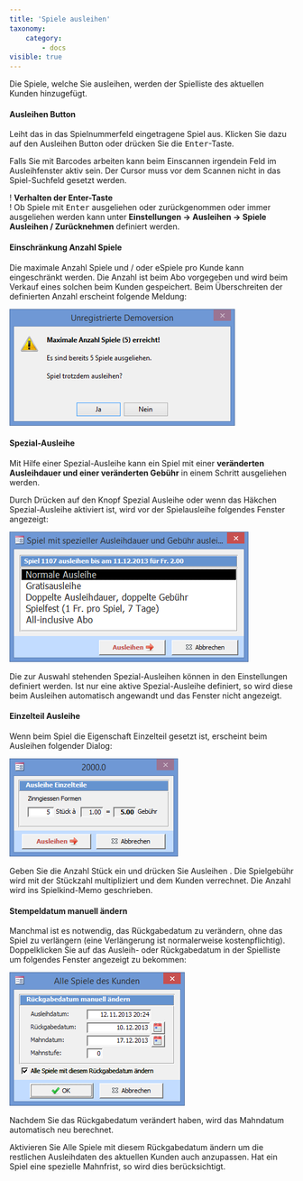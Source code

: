 ```yaml
---
title: 'Spiele ausleihen'
taxonomy:
    category:
        - docs
visible: true
---
```


Die Spiele, welche Sie ausleihen, werden der Spielliste des aktuellen Kunden hinzugefügt.

#### Ausleihen Button

Leiht das in das Spielnummerfeld eingetragene Spiel aus. Klicken Sie dazu auf den <span class="btn-lupo">Ausleihen</span> Button oder drücken Sie die <kbd>Enter</kbd>-Taste.

Falls Sie mit Barcodes arbeiten kann beim Einscannen irgendein Feld im Ausleihfenster aktiv sein. Der Cursor muss vor dem Scannen nicht in das Spiel-Suchfeld gesetzt werden.

! **Verhalten der Enter-Taste**  
! Ob Spiele mit <kbd>Enter</kbd> ausgeliehen oder zurückgenommen oder immer ausgeliehen werden kann unter **Einstellungen → Ausleihen → Spiele Ausleihen / Zurücknehmen** definiert werden.

#### Einschränkung Anzahl Spiele

Die maximale Anzahl Spiele und / oder eSpiele pro Kunde kann eingeschränkt werden. Die Anzahl ist beim Abo vorgegeben und wird beim Verkauf eines solchen beim Kunden gespeichert. Beim Überschreiten der definierten Anzahl erscheint folgende Meldung:

![max-spiele](../../images/max-spiele.png)

#### Spezial-Ausleihe

Mit Hilfe einer Spezial-Ausleihe kann ein Spiel mit einer **veränderten Ausleihdauer und einer veränderten Gebühr** in einem Schritt ausgeliehen werden.

Durch Drücken auf den Knopf <span class="btn-lupo"> Spezial Ausleihe </span> oder wenn das Häkchen Spezial-Ausleihe aktiviert ist, wird vor der Spielausleihe folgendes Fenster angezeigt:

![ausleihoptionen](../../images/ausleihoptionen.png)

Die zur Auswahl stehenden Spezial-Ausleihen können in den Einstellungen definiert werden. Ist nur eine aktive Spezial-Ausleihe definiert, so wird diese beim Ausleihen automatisch angewandt und das Fenster nicht angezeigt.

#### Einzelteil Ausleihe

Wenn beim Spiel die Eigenschaft Einzelteil gesetzt ist, erscheint beim Ausleihen folgender Dialog:

![einzelteile](../../images/einzelteile.png)

Geben Sie die Anzahl Stück ein und drücken Sie <span class="btn-lupo"> Ausleihen </span>. Die Spielgebühr wird mit der Stückzahl multipliziert und dem Kunden verrechnet. Die Anzahl wird ins Spielkind-Memo geschrieben.

#### Stempeldatum manuell ändern

Manchmal ist es notwendig, das Rückgabedatum zu verändern, ohne das Spiel zu verlängern (eine Verlängerung ist normalerweise kostenpflichtig). Doppelklicken Sie auf das Ausleih- oder Rückgabedatum in der Spielliste um folgendes Fenster angezeigt zu bekommen:

![stempeldatum-manuell-aendern](../../images/stempeldatum-manuell-aendern.png)

Nachdem Sie das Rückgabedatum verändert haben, wird das Mahndatum automatisch neu berechnet.

Aktivieren Sie Alle Spiele mit diesem Rückgabedatum ändern um die restlichen Ausleihdaten des aktuellen Kunden auch anzupassen. Hat ein Spiel eine spezielle Mahnfrist, so wird dies berücksichtigt.
